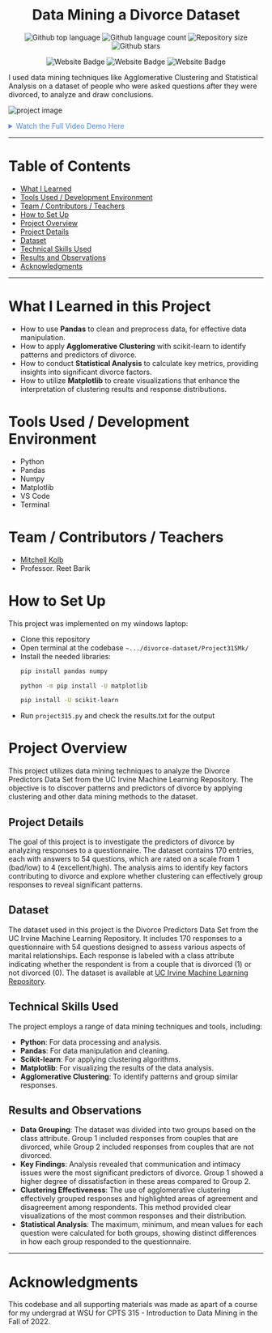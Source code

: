 


<h1 align="center">Data Mining a Divorce Dataset</h1>

<p align="center">
  <img alt="Github top language" src="https://img.shields.io/github/languages/top/mitchellkolb/divorce-dataset?color=013243">

  <img alt="Github language count" src="https://img.shields.io/github/languages/count/mitchellkolb/divorce-dataset?color=013243">

  <img alt="Repository size" src="https://img.shields.io/github/repo-size/mitchellkolb/divorce-dataset?color=013243">

  <img alt="Github stars" src="https://img.shields.io/github/stars/mitchellkolb/divorce-dataset?color=013243" />
</p>

<p align="center">
<img
    src="https://img.shields.io/badge/Python-3776AB?style=for-the-badge&logo=Python&logoColor=white"
    alt="Website Badge" />
<img
    src="https://img.shields.io/badge/Pandas-150458?style=for-the-badge&logo=pandas&logoColor=white"
    alt="Website Badge" />
<img
    src="https://img.shields.io/badge/Numpy-013243?style=for-the-badge&logo=numpy&logoColor=white"
    alt="Website Badge" />
</p>

I used data mining techniques like Agglomerative Clustering and Statistical Analysis on a dataset of people who were asked questions after they were divorced, to analyze and draw conclusions.

![project image](resources/divorce.gif)

<details>
<summary style="color:#5087dd">Watch the Full Video Demo Here</summary>

[![Full Video Demo Here](https://img.youtube.com/vi/zz9x_9CdKhU/0.jpg)](https://www.youtube.com/watch?v=zz9x_9CdKhU)

</details>

---


# Table of Contents
- [What I Learned](#what-i-learned-in-this-project)
- [Tools Used / Development Environment](#tools-used--development-environment)
- [Team / Contributors / Teachers](#team--contributors--teachers)
- [How to Set Up](#how-to-set-up)
- [Project Overview](#project-overview)
- [Project Details](#project-details)
- [Dataset](#dataset)
- [Technical Skills Used](#technical-skills-used)
- [Results and Observations](#results-and-observations)
- [Acknowledgments](#acknowledgments)

---

# What I Learned in this Project
- How to use **Pandas** to clean and preprocess data, for effective data manipulation.
- How to apply **Agglomerative Clustering** with scikit-learn to identify patterns and predictors of divorce.
- How to conduct **Statistical Analysis** to calculate key metrics, providing insights into significant divorce factors.
- How to utilize **Matplotlib** to create visualizations that enhance the interpretation of clustering results and response distributions.



# Tools Used / Development Environment
- Python
- Pandas
- Numpy
- Matplotlib
- VS Code
- Terminal





# Team / Contributors / Teachers
- [Mitchell Kolb](https://github.com/mitchellkolb)
- Professor. Reet Barik





# How to Set Up
This project was implemented on my windows laptop:
- Clone this repository 
- Open terminal at the codebase `~.../divorce-dataset/Project315Mk/`
- Install the needed libraries:
    ``` bash 
    pip install pandas numpy 
    ```
    ```bash 
    python -m pip install -U matplotlib 
    ```
    ```bash 
    pip install -U scikit-learn 
    ```
- Run `project315.py` and check the results.txt for the output




# Project Overview
This project utilizes data mining techniques to analyze the Divorce Predictors Data Set from the UC Irvine Machine Learning Repository. The objective is to discover patterns and predictors of divorce by applying clustering and other data mining methods to the dataset.

## Project Details
The goal of this project is to investigate the predictors of divorce by analyzing responses to a questionnaire. The dataset contains 170 entries, each with answers to 54 questions, which are rated on a scale from 1 (bad/low) to 4 (excellent/high). The analysis aims to identify key factors contributing to divorce and explore whether clustering can effectively group responses to reveal significant patterns.

## Dataset
The dataset used in this project is the Divorce Predictors Data Set from the UC Irvine Machine Learning Repository. It includes 170 responses to a questionnaire with 54 questions designed to assess various aspects of marital relationships. Each response is labeled with a class attribute indicating whether the respondent is from a couple that is divorced (1) or not divorced (0). The dataset is available at [UC Irvine Machine Learning Repository](https://archive-beta.ics.uci.edu/ml/datasets/divorce+predictors+data+set).

## Technical Skills Used
The project employs a range of data mining techniques and tools, including:
- **Python**: For data processing and analysis.
- **Pandas**: For data manipulation and cleaning.
- **Scikit-learn**: For applying clustering algorithms.
- **Matplotlib**: For visualizing the results of the data analysis.
- **Agglomerative Clustering**: To identify patterns and group similar responses.

## Results and Observations
- **Data Grouping**: The dataset was divided into two groups based on the class attribute. Group 1 included responses from couples that are divorced, while Group 2 included responses from couples that are not divorced.
- **Key Findings**: Analysis revealed that communication and intimacy issues were the most significant predictors of divorce. Group 1 showed a higher degree of dissatisfaction in these areas compared to Group 2.
- **Clustering Effectiveness**: The use of agglomerative clustering effectively grouped responses and highlighted areas of agreement and disagreement among respondents. This method provided clear visualizations of the most common responses and their distribution.
- **Statistical Analysis**: The maximum, minimum, and mean values for each question were calculated for both groups, showing distinct differences in how each group responded to the questionnaire.



--- 
# Acknowledgments
This codebase and all supporting materials was made as apart of a course for my undergrad at WSU for CPTS 315 - Introduction to Data Mining in the Fall of 2022. 


